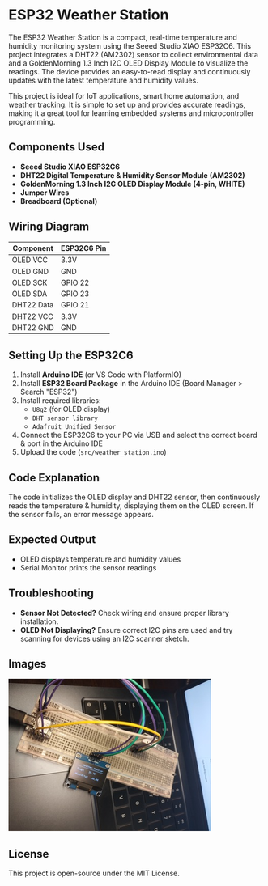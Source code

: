 # ESP32 Weather Station

The ESP32 Weather Station is a compact, real-time temperature and humidity monitoring system using the Seeed Studio XIAO ESP32C6. This project integrates a DHT22 (AM2302) sensor to collect environmental data and a GoldenMorning 1.3 Inch I2C OLED Display Module to visualize the readings. The device provides an easy-to-read display and continuously updates with the latest temperature and humidity values.

This project is ideal for IoT applications, smart home automation, and weather tracking. It is simple to set up and provides accurate readings, making it a great tool for learning embedded systems and microcontroller programming.

## Components Used
- **Seeed Studio XIAO ESP32C6**
- **DHT22 Digital Temperature & Humidity Sensor Module (AM2302)**
- **GoldenMorning 1.3 Inch I2C OLED Display Module (4-pin, WHITE)**
- **Jumper Wires**
- **Breadboard (Optional)**

## Wiring Diagram

| Component | ESP32C6 Pin |
|-----------|------------|
| OLED VCC  | 3.3V       |
| OLED GND  | GND        |
| OLED SCK  | GPIO 22    |
| OLED SDA  | GPIO 23    |
| DHT22 Data| GPIO 21    |
| DHT22 VCC | 3.3V       |
| DHT22 GND | GND        |


## Setting Up the ESP32C6
1. Install **Arduino IDE** (or VS Code with PlatformIO)
2. Install **ESP32 Board Package** in the Arduino IDE (Board Manager > Search "ESP32")
3. Install required libraries:
   - `U8g2` (for OLED display)
   - `DHT sensor library`
   - `Adafruit Unified Sensor`
4. Connect the ESP32C6 to your PC via USB and select the correct board & port in the Arduino IDE
5. Upload the code (`src/weather_station.ino`)

## Code Explanation
The code initializes the OLED display and DHT22 sensor, then continuously reads the temperature & humidity, displaying them on the OLED screen. If the sensor fails, an error message appears.

## Expected Output
- OLED displays temperature and humidity values
- Serial Monitor prints the sensor readings

## Troubleshooting
- **Sensor Not Detected?** Check wiring and ensure proper library installation.
- **OLED Not Displaying?** Ensure correct I2C pins are used and try scanning for devices using an I2C scanner sketch.

## Images
![Wiring Diagram](./images/wiring.jpg)

## License
This project is open-source under the MIT License.
